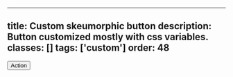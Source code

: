 <!--
 *              Copyright (c) 2025 Visa, Inc.
 *
 * Licensed under the Apache License, Version 2.0 (the "License");
 * you may not use this file except in compliance with the License.
 * You may obtain a copy of the License at
 *
 *         http://www.apache.org/licenses/LICENSE-2.0
 *
 * Unless required by applicable law or agreed to in writing, software
 * distributed under the License is distributed on an "AS IS" BASIS,
 * WITHOUT WARRANTIES OR CONDITIONS OF ANY KIND, either express or implied.
 * See the License for the specific language governing permissions and
 * limitations under the License.
 *
 -->
---
title: Custom skeumorphic button
description: Button customized mostly with css variables. 
classes: []
tags: ['custom']
order: 48
---

<style>
  .my-button-skeumorphic { --my-button-background: var(--palette-messaging-highlight-positive); --my-button-foreground: var(--palette-messaging-text-positive); --my-button-elevation: var(--size-scalable-3); --theme-focus-outline-offset: calc(-1 * var(--size-scalable-4)); --typography-button-medium-font-size: 1.25rem; --v-button-default-border-radius: var(--size-scalable-40); --v-button-default-background: var(--my-button-background); --v-button-default-border-size: var(--theme-border-size); --v-button-default-border-color: var(--my-button-foreground); --v-button-default-foreground: var(--my-button-foreground); --v-button-default-block-size: var(--size-scalable-40); --v-button-default-padding-block: var(--size-scalable-12); --v-button-default-padding-inline: var(--size-scalable-16); box-shadow: 0px var(--my-button-elevation) var(--my-button-foreground); position: relative; top: calc(-1 * var(--my-button-elevation)); } .my-button-skeumorphic:hover, .my-button-skeumorphic:focus-visible { --my-button-background:var(--palette-messaging-lowlight-positive); --my-button-foreground: var(--palette-messaging-text-hover-positive); --my-button-elevation: var(--size-scalable-5); } .my-button-skeumorphic:active { --my-button-background: var(--palette-messaging-surface-positive); --my-button-foreground: var(--palette-messaging-text-pressed-positive); --my-button-elevation: var(--size-scalable-1); }
</style>
<button class="v-button my-button-skeumorphic" type="button">
  Action
</button>
